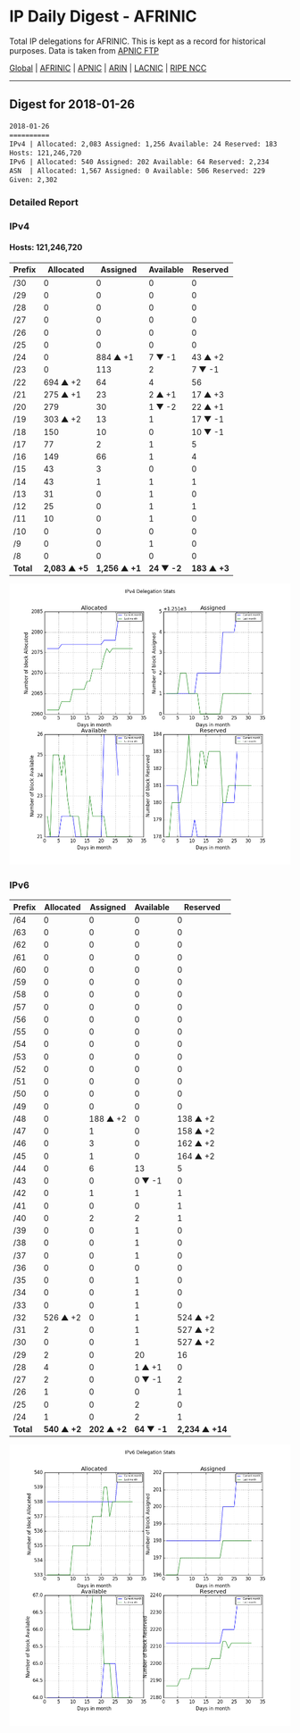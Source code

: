 # IP Daily Digest - AFRINIC

Total IP delegations for AFRINIC. This is kept as a record for historical purposes. Data is taken from [APNIC FTP](https://ftp.apnic.net/)

[Global](https://github.com/csmets/IP-Daily-Digest) | [AFRINIC](https://github.com/csmets/IP-Daily-Digest/tree/master/archives/AFRINIC) | [APNIC](https://github.com/csmets/IP-Daily-Digest/tree/master/archives/APNIC) | [ARIN](https://github.com/csmets/IP-Daily-Digest/tree/master/archives/ARIN) | [LACNIC](https://github.com/csmets/IP-Daily-Digest/tree/master/archives/LACNIC) | [RIPE NCC](https://github.com/csmets/IP-Daily-Digest/tree/master/archives/RIPE_NCC)

---

## Digest for 2018-01-26
```
2018-01-26
==========
IPv4 | Allocated: 2,083 Assigned: 1,256 Available: 24 Reserved: 183 Hosts: 121,246,720
IPv6 | Allocated: 540 Assigned: 202 Available: 64 Reserved: 2,234
ASN  | Allocated: 1,567 Assigned: 0 Available: 506 Reserved: 229 Given: 2,302
```

### Detailed Report

### IPv4

#### Hosts: **121,246,720**

| Prefix | Allocated | Assigned | Available | Reserved |
| ----- | ----- | ----- | ----- | ----- |
| /30 | 0 | 0 | 0 | 0 |
| /29 | 0 | 0 | 0 | 0 |
| /28 | 0 | 0 | 0 | 0 |
| /27 | 0 | 0 | 0 | 0 |
| /26 | 0 | 0 | 0 | 0 |
| /25 | 0 | 0 | 0 | 0 |
| /24 | 0 | 884 ▲ +1 | 7 ▼ -1 | 43 ▲ +2 |
| /23 | 0 | 113 | 2 | 7 ▼ -1 |
| /22 | 694 ▲ +2 | 64 | 4 | 56 |
| /21 | 275 ▲ +1 | 23 | 2 ▲ +1 | 17 ▲ +3 |
| /20 | 279 | 30 | 1 ▼ -2 | 22 ▲ +1 |
| /19 | 303 ▲ +2 | 13 | 1 | 17 ▼ -1 |
| /18 | 150 | 10 | 0 | 10 ▼ -1 |
| /17 | 77 | 2 | 1 | 5 |
| /16 | 149 | 66 | 1 | 4 |
| /15 | 43 | 3 | 0 | 0 |
| /14 | 43 | 1 | 1 | 1 |
| /13 | 31 | 0 | 1 | 0 |
| /12 | 25 | 0 | 1 | 1 |
| /11 | 10 | 0 | 1 | 0 |
| /10 | 0 | 0 | 0 | 0 |
| /9 | 0 | 0 | 1 | 0 |
| /8 | 0 | 0 | 0 | 0 |
| **Total** | **2,083 ▲ +5** | **1,256 ▲ +1** | **24 ▼ -2** | **183 ▲ +3** |

![ipv4-stats](ipv4-figure.png)

### IPv6

| Prefix | Allocated | Assigned | Available | Reserved |
| ----- | ----- | ----- | ----- | ----- |
| /64 | 0 | 0 | 0 | 0 |
| /63 | 0 | 0 | 0 | 0 |
| /62 | 0 | 0 | 0 | 0 |
| /61 | 0 | 0 | 0 | 0 |
| /60 | 0 | 0 | 0 | 0 |
| /59 | 0 | 0 | 0 | 0 |
| /58 | 0 | 0 | 0 | 0 |
| /57 | 0 | 0 | 0 | 0 |
| /56 | 0 | 0 | 0 | 0 |
| /55 | 0 | 0 | 0 | 0 |
| /54 | 0 | 0 | 0 | 0 |
| /53 | 0 | 0 | 0 | 0 |
| /52 | 0 | 0 | 0 | 0 |
| /51 | 0 | 0 | 0 | 0 |
| /50 | 0 | 0 | 0 | 0 |
| /49 | 0 | 0 | 0 | 0 |
| /48 | 0 | 188 ▲ +2 | 0 | 138 ▲ +2 |
| /47 | 0 | 1 | 0 | 158 ▲ +2 |
| /46 | 0 | 3 | 0 | 162 ▲ +2 |
| /45 | 0 | 1 | 0 | 164 ▲ +2 |
| /44 | 0 | 6 | 13 | 5 |
| /43 | 0 | 0 | 0 ▼ -1 | 0 |
| /42 | 0 | 1 | 1 | 1 |
| /41 | 0 | 0 | 0 | 1 |
| /40 | 0 | 2 | 2 | 1 |
| /39 | 0 | 0 | 1 | 0 |
| /38 | 0 | 0 | 1 | 0 |
| /37 | 0 | 0 | 1 | 0 |
| /36 | 0 | 0 | 0 | 0 |
| /35 | 0 | 0 | 1 | 0 |
| /34 | 0 | 0 | 1 | 0 |
| /33 | 0 | 0 | 1 | 0 |
| /32 | 526 ▲ +2 | 0 | 1 | 524 ▲ +2 |
| /31 | 2 | 0 | 1 | 527 ▲ +2 |
| /30 | 0 | 0 | 1 | 527 ▲ +2 |
| /29 | 2 | 0 | 20 | 16 |
| /28 | 4 | 0 | 1 ▲ +1 | 0 |
| /27 | 2 | 0 | 0 ▼ -1 | 2 |
| /26 | 1 | 0 | 0 | 1 |
| /25 | 0 | 0 | 2 | 0 |
| /24 | 1 | 0 | 2 | 1 |
| **Total** | **540 ▲ +2** | **202 ▲ +2** | **64 ▼ -1** | **2,234 ▲ +14** |

![ipv6-stats](ipv6-figure.png)